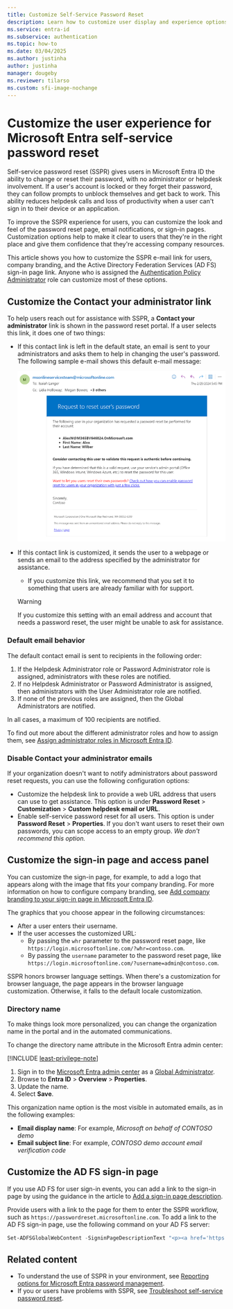 ```yaml
---
title: Customize Self-Service Password Reset
description: Learn how to customize user display and experience options for Microsoft Entra self-service password reset.
ms.service: entra-id
ms.subservice: authentication
ms.topic: how-to
ms.date: 03/04/2025
ms.author: justinha
author: justinha
manager: dougeby
ms.reviewer: tilarso
ms.custom: sfi-image-nochange
---
```

# Customize the user experience for Microsoft Entra self-service password reset

Self-service password reset (SSPR) gives users in Microsoft Entra ID the ability to change or reset their password, with no administrator or helpdesk involvement. If a user's account is locked or they forget their password, they can follow prompts to unblock themselves and get back to work. This ability reduces helpdesk calls and loss of productivity when a user can't sign in to their device or an application.

To improve the SSPR experience for users, you can customize the look and feel of the password reset page, email notifications, or sign-in pages. Customization options help to make it clear to users that they're in the right place and give them confidence that they're accessing company resources.

This article shows you how to customize the SSPR e-mail link for users, company branding, and the Active Directory Federation Services (AD FS) sign-in page link. Anyone who is assigned the [Authentication Policy Administrator](../role-based-access-control/permissions-reference.md#authentication-policy-administrator) role can customize most of these options.

## Customize the Contact your administrator link

To help users reach out for assistance with SSPR, a **Contact your administrator** link is shown in the password reset portal. If a user selects this link, it does one of two things:

* If this contact link is left in the default state, an email is sent to your administrators and asks them to help in changing the user's password. The following sample e-mail shows this default e-mail message:

    ![Screenshot that shows a sample request to reset email sent to an administrator.](./media/howto-sspr-customization/sspr-contact-admin.png)

* If this contact link is customized, it sends the user to a webpage or sends an email to the address specified by the administrator for assistance.
    * If you customize this link, we recommend that you set it to something that users are already familiar with for support.

    > [!WARNING]
    > If you customize this setting with an email address and account that needs a password reset, the user might be unable to ask for assistance.

### Default email behavior

The default contact email is sent to recipients in the following order:

1. If the Helpdesk Administrator role or Password Administrator role is assigned, administrators with these roles are notified.
1. If no Helpdesk Administrator or Password Administrator is assigned, then administrators with the User Administrator role are notified.
1. If none of the previous roles are assigned, then the Global Administrators are notified.

In all cases, a maximum of 100 recipients are notified.

To find out more about the different administrator roles and how to assign them, see [Assign administrator roles in Microsoft Entra ID](~/identity/role-based-access-control/permissions-reference.md).

### Disable Contact your administrator emails

If your organization doesn't want to notify administrators about password reset requests, you can use the following configuration options:

* Customize the helpdesk link to provide a web URL address that users can use to get assistance. This option is under **Password Reset** > **Customization** > **Custom helpdesk email or URL**.
* Enable self-service password reset for all users. This option is under **Password Reset** > **Properties**. If you don't want users to reset their own passwords, you can scope access to an empty group. *We don't recommend this option.*

## Customize the sign-in page and access panel

You can customize the sign-in page, for example, to add a logo that appears along with the image that fits your company branding. For more information on how to configure company branding, see [Add company branding to your sign-in page in Microsoft Entra ID](~/fundamentals/how-to-customize-branding.md).

The graphics that you choose appear in the following circumstances:

* After a user enters their username.
* If the user accesses the customized URL:
   * By passing the `whr` parameter to the password reset page, like `https://login.microsoftonline.com/?whr=contoso.com`.
   * By passing the `username` parameter to the password reset page, like `https://login.microsoftonline.com/?username=admin@contoso.com`.

SSPR honors browser language settings. When there's a customization for browser language, the page appears in the browser language customization. Otherwise, it falls to the default locale customization.

### Directory name

To make things look more personalized, you can change the organization name in the portal and in the automated communications.

To change the directory name attribute in the Microsoft Entra admin center:

[!INCLUDE [least-privilege-note](../../includes/definitions/least-privilege-note.md)]

1. Sign in to the [Microsoft Entra admin center](https://entra.microsoft.com) as a [Global Administrator](~/identity/role-based-access-control/permissions-reference.md#global-administrator).
1. Browse to **Entra ID** > **Overview** > **Properties**.
1. Update the name.
1. Select **Save**.

This organization name option is the most visible in automated emails, as in the following examples:

* **Email display name**: For example, *Microsoft on behalf of CONTOSO demo*
* **Email subject line**: For example, *CONTOSO demo account email verification code*

## Customize the AD FS sign-in page

If you use AD FS for user sign-in events, you can add a link to the sign-in page by using the guidance in the article to [Add a sign-in page description](/windows-server/identity/ad-fs/operations/add-sign-in-page-description).

Provide users with a link to the page for them to enter the SSPR workflow, such as `https://passwordreset.microsoftonline.com`. To add a link to the AD FS sign-in page, use the following command on your AD FS server:

``` powershell
Set-ADFSGlobalWebContent -SigninPageDescriptionText "<p><a href='https://passwordreset.microsoftonline.com' target='_blank'>Can't access your account?</a></p>"
```

## Related content

- To understand the use of SSPR in your environment, see [Reporting options for Microsoft Entra password management](howto-sspr-reporting.md).
- If you or users have problems with SSPR, see [Troubleshoot self-service password reset](./troubleshoot-sspr.md).
